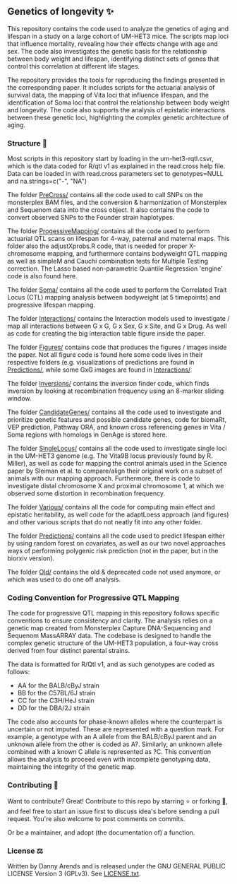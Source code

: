 ## Genetics of longevity ✨

This repository contains the code used to analyze the genetics of aging and lifespan in a study on a large cohort of UM-HET3 mice. The scripts map loci that influence mortality, revealing how their effects change with age and sex. The code also investigates the genetic basis for the relationship between body weight and lifespan, identifying distinct sets of genes that control this correlation at different life stages.

The repository provides the tools for reproducing the findings presented in the corresponding paper. It includes scripts for the actuarial analysis of survival data, the mapping of Vita loci that influence lifespan, and the identification of Soma loci that control the relationship between body weight and longevity. The code also supports the analysis of epistatic interactions between these genetic loci, highlighting the complex genetic architecture of aging.

### Structure 📁

Most scripts in this repository start by loading in the um-het3-rqtl.csvr, which is the data coded for R/qtl v1 as explained in the read.cross help file. Data can be loaded in with read.cross parameters set to genotypes=NULL and na.strings=c("-", "NA")

The folder [PreCross/](./PreCross/) contains all the code used to call SNPs on the monsterplex BAM files, and the conversion & harmonization of Monsterplex and Sequenom data into the cross object. It also contains the code to convert observed SNPs to the Founder strain haplotypes.

The folder [ProgessiveMapping/](./ProgessiveMapping/) contains all the code used to perform actuarial QTL scans on lifespan for 4-way, paternal and maternal maps. This folder also the adjustXprobs.R code, that is needed for proper X-chromosome mapping, and furthermore contains bodyweight QTL mapping as well as simpleM and Cauchi combination tests for Multiple Testing correction. The Lasso based non-parametric Quantile Regression 'engine' code is also found here.

The folder [Soma/](./Soma/) contains all the code used to perform the Correlated Trait Locus (CTL) mapping analysis between bodyweight (at 5 timepoints) and progressive lifespan mapping.

The folder [Interactions/](./Interactions/) contains the Interaction models used to investigate / map all interactions between G x G, G x Sex, G x Site, and G x Drug. As well as code for creating the big interaction table figure inside the paper.

The folder [Figures/](./Figures/) contains code that produces the figures / images inside the paper. Not all figure code is found here some code lives in their respective folders (e.g. visualizations of predictions are found in [Predictions/](./Predictions/), while some GxG images are found in [Interactions/](./Interactions/).

The folder [Inversions/](./Inversions/) contains the inversion finder code, which finds inversion by looking at recombination frequency using an 8-marker sliding window.

The folder [CandidateGenes/](./CandidateGenes/) contains all the code used to investigate and prioritize genetic features and possible candidate genes, code for biomaRt, VEP prediction, Pathway ORA, and known cross referencing genes in Vita / Soma regions with homologs in GenAge is stored here.

The folder [SingleLocus/](./SingleLocus/) contains all the code used to investigate single loci in the UM-HET3 genome (e.g. The Vita9B locus previously found by R. Miller), as well as code for mapping the control animals used in the Science paper by Sleiman et al. to compare/align their original work on a subset of animals with our mapping approach. Furthermore, there is code to investigate distal chromosome X and proximal chromosome 1, at which we observed some distortion in recombination frequency.

The folder [Various/](./Various/) contains all the code for computing main effect and epistatic heritability, as well code for the adaptLoess approach (and figures) and other various scripts that do not neatly fit into any other folder.

The folder [Predictions/](./Predictions/) contains all the code used to predict lifespan either by using random forest on covariates, as well as our two novel approaches ways of performing polygenic risk prediction (not in the paper, but in the biorxiv version).

The folder [Old/](./Old/) contains the old & deprecated code not used anymore, or which was used to do one off analysis.

### Coding Convention for Progressive QTL Mapping

The code for progressive QTL mapping in this repository follows specific conventions to ensure consistency and clarity. The analysis relies on a genetic map created from Monsterplex Capture DNA-Sequencing and Sequenom MassARRAY data. The codebase is designed to handle the complex genetic structure of the UM-HET3 population, a four-way cross derived from four distinct parental strains.

The data is formatted for R/Qtl v1, and as such genotypes are coded as follows:

- AA for the BALB/cByJ strain
- BB for the C57BL/6J strain
- CC for the C3H/HeJ strain
- DD for the DBA/2J strain

The code also accounts for phase-known alleles where the counterpart is uncertain or not imputed. These are represented with a question mark. For example, a genotype with an A allele from the BALB/cByJ parent and an unknown allele from the other is coded as A?. Similarly, an unknown allele combined with a known C allele is represented as ?C. This convention allows the analysis to proceed even with incomplete genotyping data, maintaining the integrity of the genetic map.

### Contributing 🙌

Want to contribute? Great! Contribute to this repo by starring ⭐ or forking 🍴, and feel 
free to start an issue first to discuss idea's before sending a pull request. You're also 
welcome to post comments on commits.

Or be a maintainer, and adopt (the documentation of) a function.

### License ⚖️

Written by Danny Arends and is released under the GNU GENERAL PUBLIC LICENSE Version 3 (GPLv3). 
See [LICENSE.txt](./LICENSE.txt).

